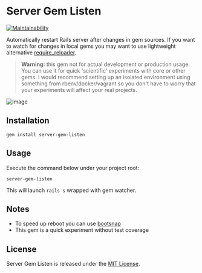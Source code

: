 # Server Gem Listen 
[![Maintainability](https://api.codeclimate.com/v1/badges/c2ed6ff9dbf6a06694f3/maintainability)](https://codeclimate.com/github/vavgustov/server-gem-listen/maintainability)

Automatically restart Rails server after changes in gem sources. If you want to watch for changes
in local gems you may want to use lightweight alternative [require_reloader](https://github.com/teohm/require_reloader).  

> **Warning:** this gem not for actual development or production usage. You can use it for quick 
'scientific' experiments with core or other gems. I would recommend setting up an isolated environment 
using something from rbenv/docker/vagrant so you don't have to worry that your experiments will affect 
your real projects.

![image](https://user-images.githubusercontent.com/312873/34501834-c411abb0-f021-11e7-9ce0-34abdc1ae1cb.png)
 
## Installation

```
gem install server-gem-listen
```

## Usage
Execute the command below under your project root:
```
server-gem-listen
```
This will launch `rails s` wrapped with gem watcher.

## Notes
* To speed up reboot you can use [bootsnap](https://github.com/Shopify/bootsnap) 
* This gem is a quick experiment without test coverage

## License
Server Gem Listen is released under the [MIT License](https://opensource.org/licenses/MIT).
